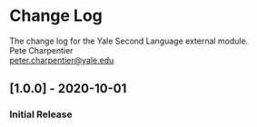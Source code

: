 # Change Log
The change log for the Yale Second Language external module.  
Pete Charpentier  
peter.charpentier@yale.edu

## [1.0.0] - 2020-10-01
### Initial Release